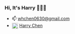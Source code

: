 ### Hi, It's Harry 🙋🏽‍♂️
- 📫  whchen0630@gmail.com 
- <img align="center" src="http://mbem.fr/wp-content/uploads/2018/07/linkedin-logo-copy.png" width="20" height="20"> [Harry Chen](www.linkedin.com/in/harrychentw)

<!--
**HarryChenTw/HarryChenTw** is a ✨ _special_ ✨ repository because its `README.md` (this file) appears on your GitHub profile.

Here are some ideas to get you started:

- 🔭 I’m currently working on ...
- 🌱 I’m currently learning ...
- 👯 I’m looking to collaborate on ...
- 🤔 I’m looking for help with ...
- 💬 Ask me about ...
- 📫 How to reach me: ...
- 😄 Pronouns: ...
- ⚡ Fun fact: ...
-->
